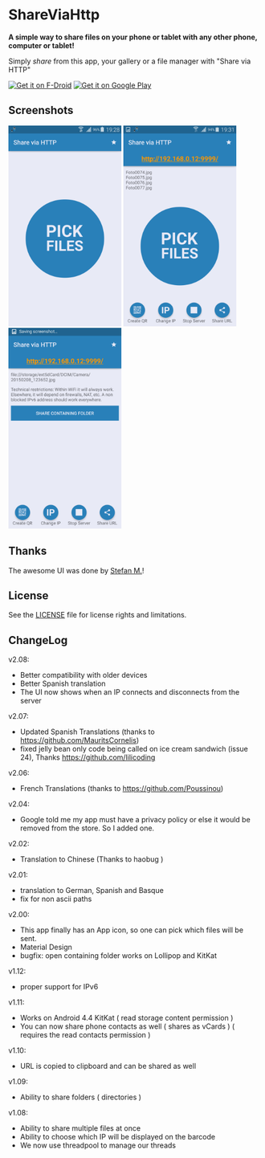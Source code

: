 # ShareViaHttp

**A simple way to share files on your phone or tablet with any other phone, computer or tablet!**

Simply *share* from this app, your gallery or a file manager with "Share via HTTP"

<a href="https://f-droid.org/packages/com.MarcosDiez.shareviahttp" target="_blank">
<img src="https://f-droid.org/badge/get-it-on.png" alt="Get it on F-Droid" height="100"/></a>
<a href="https://play.google.com/store/apps/details?id=com.MarcosDiez.shareviahttp" target="_blank">
<img src="https://play.google.com/intl/en_us/badges/images/generic/en-play-badge.png" alt="Get it on Google Play" height="100"/></a>

## Screenshots

<img src="GooglePlay/screen0.png" width=auto height=400/>
<img src="GooglePlay/screen1.png" width=auto height=400/>
<img src="GooglePlay/screen3.png" width=auto height=400/>

## Thanks

The awesome UI was done by <a href="https://github.com/StefMa">Stefan M.</a>!

## License
See the [LICENSE](LICENSE.md) file for license rights and limitations.


## ChangeLog
v2.08:
- Better compatibility with older devices
- Better Spanish translation
- The UI now shows when an IP connects and disconnects from the server

v2.07:
- Updated Spanish Translations (thanks to https://github.com/MauritsCornelis)
- fixed jelly bean only code being called on ice cream sandwich (issue 24), Thanks https://github.com/lilicoding

v2.06:
- French Translations (thanks to https://github.com/Poussinou)

v2.04:
- Google told me my app must have a privacy policy or else it would be removed from the store. So I added one.

v2.02:
- Translation to Chinese (Thanks to haobug )

v2.01:
- translation to German, Spanish and Basque
- fix for non ascii paths

v2.00:
- This app finally has an App icon, so one can pick which files will be sent.
- Material Design
- bugfix: open containing folder works on Lollipop and KitKat

v1.12:
- proper support for IPv6

v1.11:
- Works on Android 4.4 KitKat ( read storage content permission )
- You can now share phone contacts as well ( shares as vCards )  ( requires the read contacts permission )

v1.10:
- URL is copied to clipboard and can be shared as well

v1.09:
- Ability to share folders ( directories )

v1.08:
- Ability to share multiple files at once
- Ability to choose which IP will be displayed on the barcode
- We now use threadpool to manage our threads
